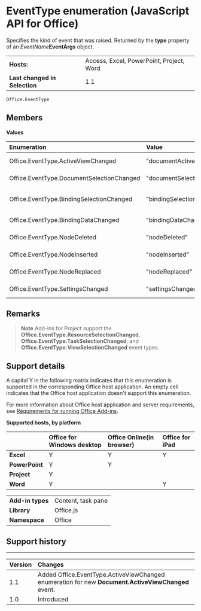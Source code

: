 
# EventType enumeration (JavaScript API for Office)
Specifies the kind of event that was raised. Returned by the  **type** property of an _EventName_**EventArgs** object.

|||
|:-----|:-----|
|**Hosts:**|Access, Excel, PowerPoint, Project, Word|
|**Last changed in Selection**|1.1|

```
Office.EventType
```


## Members


**Values**


|Enumeration|Value|Description|
|:-----|:-----|:-----|
|Office.EventType.ActiveViewChanged|"documentActiveViewChanged"|A [Document.ActiveViewChanged](../../reference/shared/document.activeviewchanged.md) event was raised.|
|Office.EventType.DocumentSelectionChanged|"documentSelectionChanged"|A [Document.SelectionChanged](../../reference/shared/document.selectionchanged.event.md) event was raised.|
|Office.EventType.BindingSelectionChanged|"bindingSelectionChanged"|A [Binding.BindingSelectionChanged](../../reference/shared/binding.bindingselectionchangedevent.md) event was raised.|
|Office.EventType.BindingDataChanged|"bindingDataChanged"|A [Binding.BindingDataChanged](../../reference/shared/binding.bindingdatachangedevent.md) event was raised.|
|Office.EventType.NodeDeleted|"nodeDeleted"|A [CustomXmlPart.nodeDeleted](../../reference/shared/customxmlpart.nodedeleted.event.md) event was raised.|
|Office.EventType.NodeInserted|"nodeInserted"|A [CustomXmlPart.nodeInserted](../../reference/shared/customxmlpart.nodeinserted.event.md) event was raised.|
|Office.EventType.NodeReplaced|"nodeReplaced"|A [CustomXmlPart.nodeReplaced](../../reference/shared/customxmlpart.nodereplaced.event.md) event was raised.|
|Office.EventType.SettingsChanged|"settingsChanged"|A [Settings.settingsChanged](../../reference/shared/settings.settingschangedevent.md) event was raised.|

## Remarks


 >**Note**  Add-ins for Project support the  **Office.EventType.ResourceSelectionChanged**,  **Office.EventType.TaskSelectionChanged**, and  **Office.EventType.ViewSelectionChanged** event types.


## Support details


A capital Y in the following matrix indicates that this enumeration is supported in the corresponding Office host application. An empty cell indicates that the Office host application doesn't support this enumeration.

For more information about Office host application and server requirements, see [Requirements for running Office Add-ins](http://msdn.microsoft.com/library/67340567-bb9a-498c-96d3-3f52f28c16bc%28Office.15%29.aspx).


**Supported hosts, by platform**


||**Office for Windows desktop**|**Office Online(in browser)**|**Office for iPad**|
|:-----|:-----|:-----|:-----|
|**Excel**|Y|Y|Y|
|**PowerPoint**|Y|Y||
|**Project**|Y|||
|**Word**|Y||Y|

|||
|:-----|:-----|
|**Add-in types**|Content, task pane|
|**Library**|Office.js|
|**Namespace**|Office|

## Support history



****


|**Version**|**Changes**|
|:-----|:-----|
|1.1| Added Office.EventType.ActiveViewChanged enumeration for new **Document.ActiveViewChanged** event.|
|1.0|Introduced|
